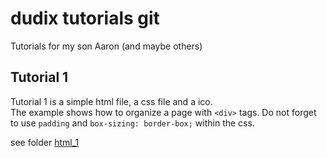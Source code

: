 # dudix tutorials git
Tutorials for my son Aaron (and maybe others)

## Tutorial 1
Tutorial 1 is a simple html file, a css file and a ico.  
The example shows how to organize a page with `<div>` tags. Do not forget to use `padding` and `box-sizing: border-box;` within the css.

see folder [html_1](./html_1/)
